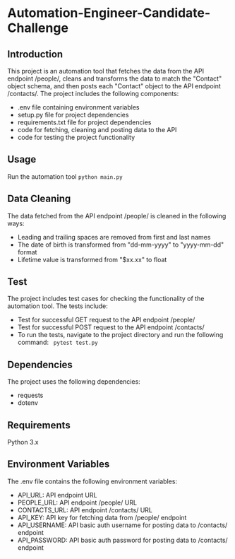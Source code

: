 # Automation-Engineer-Candidate-Challenge
## Introduction
This project is an automation tool that fetches the data from the API endpoint /people/, cleans and transforms the data to match the "Contact" object schema, and then posts each "Contact" object to the API endpoint /contacts/. The project includes the following components:

* .env file containing environment variables
* setup.py file for project dependencies
* requirements.txt file for project dependencies
* code for fetching, cleaning and posting data to the API
* code for testing the project functionality

## Usage
Run the automation tool
`python main.py`


## Data Cleaning
The data fetched from the API endpoint /people/ is cleaned in the following ways:

* Leading and trailing spaces are removed from first and last names
* The date of birth is transformed from "dd-mm-yyyy" to "yyyy-mm-dd" format
* Lifetime value is transformed from "$xx.xx" to float

## Test
The project includes test cases for checking the functionality of the automation tool. The tests include:

* Test for successful GET request to the API endpoint /people/
* Test for successful POST request to the API endpoint /contacts/
* To run the tests, navigate to the project directory and run the following command:
` pytest test.py` 

## Dependencies
The project uses the following dependencies:

* requests
* dotenv

## Requirements
Python 3.x

## Environment Variables
The .env file contains the following environment variables:

* API_URL: API endpoint URL
* PEOPLE_URL: API endpoint /people/ URL
* CONTACTS_URL: API endpoint /contacts/ URL
* API_KEY: API key for fetching data from /people/ endpoint
* API_USERNAME: API basic auth username for posting data to /contacts/ endpoint
* API_PASSWORD: API basic auth password for posting data to /contacts/ endpoint
